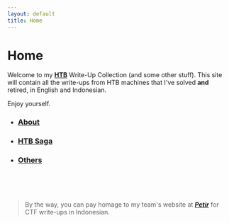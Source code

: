 ```yaml
---
layout: default
title: Home
---
```




# Home
Welcome to my **[HTB](https://www.hackthebox.eu/)** Write-Up Collection (and some other stuff). This site will contain all the write-ups from HTB machines that I've solved **and** retired, in English and Indonesian.
<br>

Enjoy yourself.
<br>

* ### [About](https://takaya1337.github.io/about)
* ### [HTB Saga](https://takaya1337.github.io/htb)
* ### [Others](https://takaya1337.github.io/others)

<br>
<br>
<br>

> By the way, you can pay homage to my team's website at **_[Petir](https://petircysec.com)_** for CTF write-ups in Indonesian.
